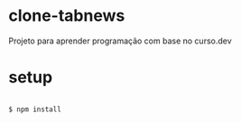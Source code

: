 # clone-tabnews

Projeto para aprender programação com base no curso.dev

# setup

```

$ npm install

```
